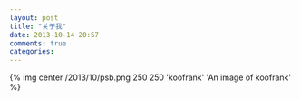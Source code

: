 ```yaml
---
layout: post
title: "关于我"
date: 2013-10-14 20:57
comments: true
categories: 
---
```

{% img center /2013/10/psb.png 250 250 'koofrank' 'An image of koofrank' %}
